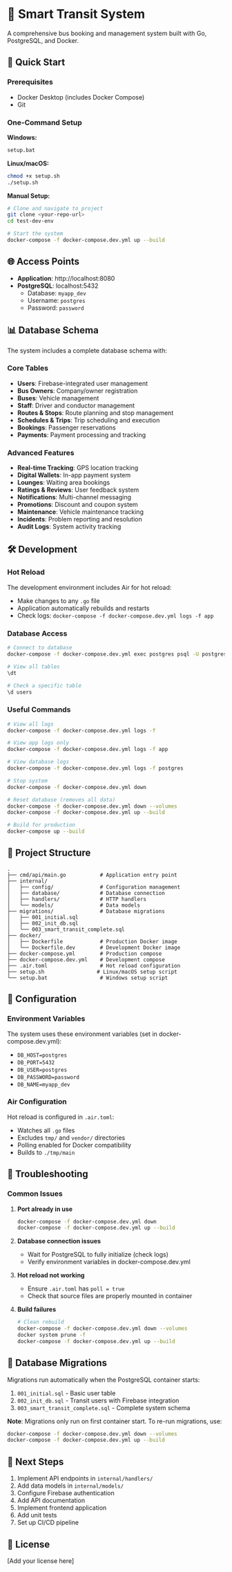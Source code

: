 # 🚌 Smart Transit System

A comprehensive bus booking and management system built with Go, PostgreSQL, and Docker.

## 🚀 Quick Start

### Prerequisites
- Docker Desktop (includes Docker Compose)
- Git

### One-Command Setup

**Windows:**
```bash
setup.bat
```

**Linux/macOS:**
```bash
chmod +x setup.sh
./setup.sh
```

**Manual Setup:**
```bash
# Clone and navigate to project
git clone <your-repo-url>
cd test-dev-env

# Start the system
docker-compose -f docker-compose.dev.yml up --build
```

## 🌐 Access Points

- **Application**: http://localhost:8080
- **PostgreSQL**: localhost:5432
  - Database: `myapp_dev`
  - Username: `postgres`
  - Password: `password`

## 📊 Database Schema

The system includes a complete database schema with:

### Core Tables
- **Users**: Firebase-integrated user management
- **Bus Owners**: Company/owner registration
- **Buses**: Vehicle management
- **Staff**: Driver and conductor management
- **Routes & Stops**: Route planning and stop management
- **Schedules & Trips**: Trip scheduling and execution
- **Bookings**: Passenger reservations
- **Payments**: Payment processing and tracking

### Advanced Features
- **Real-time Tracking**: GPS location tracking
- **Digital Wallets**: In-app payment system
- **Lounges**: Waiting area bookings
- **Ratings & Reviews**: User feedback system
- **Notifications**: Multi-channel messaging
- **Promotions**: Discount and coupon system
- **Maintenance**: Vehicle maintenance tracking
- **Incidents**: Problem reporting and resolution
- **Audit Logs**: System activity tracking

## 🛠️ Development

### Hot Reload
The development environment includes Air for hot reload:
- Make changes to any `.go` file
- Application automatically rebuilds and restarts
- Check logs: `docker-compose -f docker-compose.dev.yml logs -f app`

### Database Access
```bash
# Connect to database
docker-compose -f docker-compose.dev.yml exec postgres psql -U postgres -d myapp_dev

# View all tables
\dt

# Check a specific table
\d users
```

### Useful Commands

```bash
# View all logs
docker-compose -f docker-compose.dev.yml logs -f

# View app logs only
docker-compose -f docker-compose.dev.yml logs -f app

# View database logs
docker-compose -f docker-compose.dev.yml logs -f postgres

# Stop system
docker-compose -f docker-compose.dev.yml down

# Reset database (removes all data)
docker-compose -f docker-compose.dev.yml down --volumes
docker-compose -f docker-compose.dev.yml up --build

# Build for production
docker-compose up --build
```

## 📁 Project Structure

```
.
├── cmd/api/main.go           # Application entry point
├── internal/
│   ├── config/               # Configuration management
│   ├── database/             # Database connection
│   ├── handlers/             # HTTP handlers
│   └── models/               # Data models
├── migrations/               # Database migrations
│   ├── 001_initial.sql
│   ├── 002_init_db.sql
│   └── 003_smart_transit_complete.sql
├── docker/
│   ├── Dockerfile            # Production Docker image
│   └── Dockerfile.dev        # Development Docker image
├── docker-compose.yml        # Production compose
├── docker-compose.dev.yml    # Development compose
├── .air.toml                 # Hot reload configuration
├── setup.sh                 # Linux/macOS setup script
└── setup.bat                 # Windows setup script
```

## 🔧 Configuration

### Environment Variables
The system uses these environment variables (set in docker-compose.dev.yml):

- `DB_HOST=postgres`
- `DB_PORT=5432`
- `DB_USER=postgres`
- `DB_PASSWORD=password`
- `DB_NAME=myapp_dev`

### Air Configuration
Hot reload is configured in `.air.toml`:
- Watches all `.go` files
- Excludes `tmp/` and `vendor/` directories
- Polling enabled for Docker compatibility
- Builds to `./tmp/main`

## 🚨 Troubleshooting

### Common Issues

1. **Port already in use**
   ```bash
   docker-compose -f docker-compose.dev.yml down
   docker-compose -f docker-compose.dev.yml up --build
   ```

2. **Database connection issues**
   - Wait for PostgreSQL to fully initialize (check logs)
   - Verify environment variables in docker-compose.dev.yml

3. **Hot reload not working**
   - Ensure `.air.toml` has `poll = true`
   - Check that source files are properly mounted in container

4. **Build failures**
   ```bash
   # Clean rebuild
   docker-compose -f docker-compose.dev.yml down --volumes
   docker system prune -f
   docker-compose -f docker-compose.dev.yml up --build
   ```

## 📝 Database Migrations

Migrations run automatically when the PostgreSQL container starts:

1. `001_initial.sql` - Basic user table
2. `002_init_db.sql` - Transit users with Firebase integration  
3. `003_smart_transit_complete.sql` - Complete system schema

**Note**: Migrations only run on first container start. To re-run migrations, use:
```bash
docker-compose -f docker-compose.dev.yml down --volumes
docker-compose -f docker-compose.dev.yml up --build
```

## 🎯 Next Steps

1. Implement API endpoints in `internal/handlers/`
2. Add data models in `internal/models/`
3. Configure Firebase authentication
4. Add API documentation
5. Implement frontend application
6. Add unit tests
7. Set up CI/CD pipeline

## 📄 License

[Add your license here]
